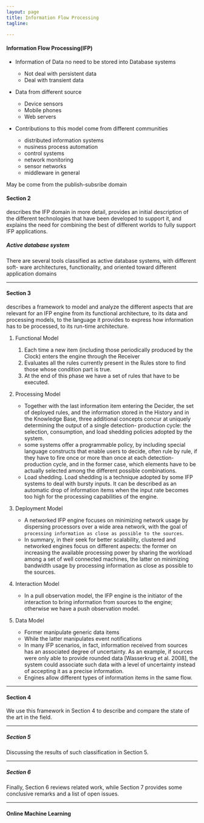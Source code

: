```yaml
---
layout: page
title: Information Flow Processing
tagline: 

---
```


#### Information Flow Processing(IFP)

- Information of Data no need to be stored into Database systems
    + Not deal with persistent data
    + Deal with transient data

- Data from different source 
    + Device sensors
    + Mobile phones
    + Web servers

- Contributions to this model come from different communities
    + distributed information systems
    + nusiness process automation
    + control systems
    + network monitoring
    + sensor networks
    + middleware in general

May be come from the publish-subsribe domain


#### Section 2 

describes the IFP domain in more detail, provides an initial description of the different technologies that have been developed to support it, and explains the need for combining the best of different worlds to fully support IFP applications. 

##### Active database system

There are several tools classified as active database systems, with different soft- ware architectures, functionality, and oriented toward different application domains

---

#### Section 3 

describes a framework to model and analyze the different aspects that are relevant for an IFP engine from its functional architecture, to its data and processing models, to the language it provides to express how information has to be processed, to its run-time architecture. 

1. Functional Model
    1. Each time a new item (including those periodically produced by the Clock) enters the engine through the Receiver
    2. Evaluates all the rules currently present in the Rules store to find those whose condition part is true.
    3. At the end of this phase we have a set of rules that have to be executed.

2. Processing Model
    - Together with the last information item entering the Decider, the set of deployed rules, and the information stored in the History and in the Knowledge Base, three additional concepts concur at uniquely determining the output of a single detection- production cycle: the selection, consumption, and load shedding policies adopted by the system.
    - some systems offer a programmable policy, by including special language constructs that enable users to decide, often rule by rule, if they have to fire once or more than once at each detection-production cycle, and in the former case, which elements have to be actually selected among the different possible combinations. 
    - Load shedding. Load shedding is a technique adopted by some IFP systems to deal with bursty inputs. It can be described as an automatic drop of information items when the input rate becomes too high for the processing capabilities of the engine.

3. Deployment Model

    - A networked IFP engine focuses on minimizing network usage by dispersing processors over a wide area network, with the goal of `processing information as close as possible to the sources`.
    - In summary, in their seek for better scalability, clustered and networked engines focus on different aspects: the former on increasing the available processing power by sharing the workload among a set of well connected machines, the latter on minimizing bandwidth usage by processing information as close as possible to the sources.

4. Interaction Model 
    - In a pull observation model, the IFP engine is the initiator of the interaction to bring information from sources to the engine; otherwise we have a push observation model.
 
5. Data Model
    - Former manipulate generic data items
    - While the latter manipulates event notifications
    - In many IFP scenarios, in fact, information received from sources has an associated degree of uncertainty. As an example, if sources were only able to provide rounded data [Wasserkrug et al. 2008], the system could associate such data with a level of uncertainty instead of accepting it as a precise information.
    - Engines allow different types of information items in the same flow.



---

#### Section 4 

We use this framework in Section 4 to describe and compare the state of the art in the field.

---

##### Section 5

Discussing the results of such classification in Section 5. 

---

##### Section 6

Finally, Section 6 reviews related work, while Section 7 provides some conclusive remarks and a list of open issues.

---

#### Online Machine Learning

